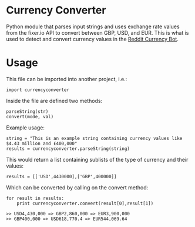 # Currency Converter
Python module that parses input strings and uses exchange rate values from the fixer.io API to convert between GBP, USD, and EUR. This is what is used to detect and convert currency values in the [Reddit Currency Bot](https://github.com/wathika/redditCurrencyBot).


# Usage
This file can be imported into another project, i.e.:

    import currencyconverter

Inside the file are defined two methods:
    
    parseString(str)
    convert(mode, val)
    
Example usage:
    
    string = "This is an example string containing currency values like $4.43 million and £400,000"
    results = currencyconverter.parseString(string)
    
This would return a list containing sublists of the type of currency and their values:
    
    results = [['USD',4430000],['GBP',400000]]
    
Which can be converted by calling on the convert method:

    for result in results:
        print currencyconverter.convert(result[0],result[1])
        
    >> USD4,430,000 => GBP2,860,000 => EUR3,900,000
    >> GBP400,000 => USD618,770.4 => EUR544,069.64

